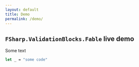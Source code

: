 ```yaml
---
layout: default
title: Demo
permalink: /demo/
---
```


## `FSharp.ValidationBlocks.Fable` live demo

<div class="object-container">
    <object type="text/html" data="https://validation-blocks-fable.herokuapp.com/"></object>
</div>

Some text

```fsharp
let _ = "some code"
```